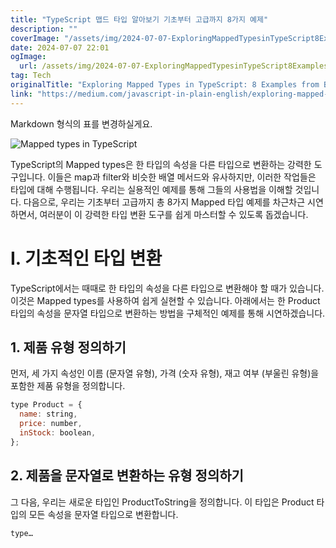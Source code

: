 ```yaml
---
title: "TypeScript 맵드 타입 알아보기 기초부터 고급까지 8가지 예제"
description: ""
coverImage: "/assets/img/2024-07-07-ExploringMappedTypesinTypeScript8ExamplesfromBasictoAdvanced_0.png"
date: 2024-07-07 22:01
ogImage:
  url: /assets/img/2024-07-07-ExploringMappedTypesinTypeScript8ExamplesfromBasictoAdvanced_0.png
tag: Tech
originalTitle: "Exploring Mapped Types in TypeScript: 8 Examples from Basic to Advanced"
link: "https://medium.com/javascript-in-plain-english/exploring-mapped-types-in-typescript-8-examples-from-basic-to-advanced-b3b409172c35"
---
```


Markdown 형식의 표를 변경하실게요.

![Mapped types in TypeScript](/assets/img/2024-07-07-ExploringMappedTypesinTypeScript8ExamplesfromBasictoAdvanced_0.png)

TypeScript의 Mapped types은 한 타입의 속성을 다른 타입으로 변환하는 강력한 도구입니다. 이들은 map과 filter와 비슷한 배열 메서드와 유사하지만, 이러한 작업들은 타입에 대해 수행됩니다. 우리는 실용적인 예제를 통해 그들의 사용법을 이해할 것입니다. 다음으로, 우리는 기초부터 고급까지 총 8가지 Mapped 타입 예제를 차근차근 시연하면서, 여러분이 이 강력한 타입 변환 도구를 쉽게 마스터할 수 있도록 돕겠습니다.

# I. 기초적인 타입 변환

TypeScript에서는 때때로 한 타입의 속성을 다른 타입으로 변환해야 할 때가 있습니다. 이것은 Mapped types를 사용하여 쉽게 실현할 수 있습니다. 아래에서는 한 Product 타입의 속성을 문자열 타입으로 변환하는 방법을 구체적인 예제를 통해 시연하겠습니다.

<div class="content-ad"></div>

## 1. 제품 유형 정의하기

먼저, 세 가지 속성인 이름 (문자열 유형), 가격 (숫자 유형), 재고 여부 (부울린 유형)을 포함한 제품 유형을 정의합니다.

```js
type Product = {
  name: string,
  price: number,
  inStock: boolean,
};
```

## 2. 제품을 문자열로 변환하는 유형 정의하기

<div class="content-ad"></div>

그 다음, 우리는 새로운 타입인 ProductToString을 정의합니다. 이 타입은 Product 타입의 모든 속성을 문자열 타입으로 변환합니다.

```js
type…
```
